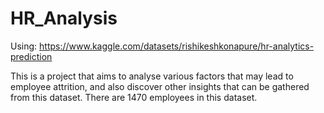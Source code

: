 # HR_Analysis

Using:
https://www.kaggle.com/datasets/rishikeshkonapure/hr-analytics-prediction

This is a project that aims to analyse various factors that may lead to employee attrition, and also discover other insights that can be gathered from this dataset. There are 1470 employees in this dataset.
